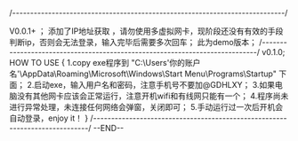 /*----------------------------------------------------------------------------*/

V0.0.1+ ；
添加了IP地址获取 ，请勿使用多虚拟网卡，现阶段还没有有效的手段判断ip，否则会无法登录，输入完毕后需要多次回车；
此为demo版本；
/*----------------------------------------------------------------------------*/
v0.1.0;
HOW TO USE
{
    1.copy exe程序到   "C:\Users\'你的账户名'\AppData\Roaming\Microsoft\Windows\Start Menu\Programs\Startup"   下面；
    2.启动exe，输入用户名和密码，注意手机号不要加@GDHLXY；
    3.如果电脑没有其他网卡应该会正常运行，注意开机wifi和有线网只能有一个；
    4.程序尚未进行异常处理，未连接任何网络会弹窗，关闭即可；
    5.手动运行过一次后开机会自动登录，enjoy it！
}
/*----------------------------------------------------------------------------*/
--END--
